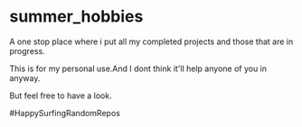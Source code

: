 # summer_hobbies

A one stop place where i put all my completed projects and those that are in progress.

This is for my personal use.And I dont think it'll help anyone of you in anyway. 

But feel free to have a look.

#HappySurfingRandomRepos
